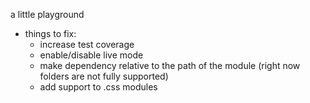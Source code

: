a little playground

-   things to fix:
    -   increase test coverage
    -   enable/disable live mode
    -   make dependency relative to the path of the module (right now folders are not fully supported)
    -   add support to .css modules

